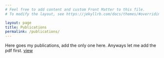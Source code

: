 ```yaml
---
# Feel free to add content and custom Front Matter to this file.
# To modify the layout, see https://jekyllrb.com/docs/themes/#overriding-theme-defaults

layout: page
title: Publications
permalink: /publications/
---
```


Here goes my publications, add the only one here. Anyways let me add the pdf first. [view](/files/AAMAS25_Logic_of_Knowledge_and_Cognitive_Ability-with_Appendix.pdf)